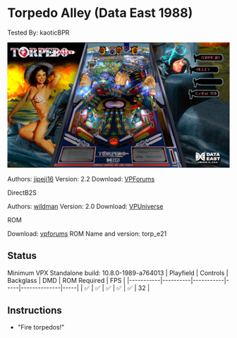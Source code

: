 # Torpedo Alley (Data East 1988)
Tested By: kaoticBPR

![Table Preview](../../images/vpx-torpedo-alley-preview.jpg)

Authors: [jipeji16](https://www.vpforums.org/index.php?showuser=18140)
Version: 2.2
Download: [VPForums](https://www.vpforums.org/index.php?app=downloads&showfile=15764)

DirectB2S

Authors: [wildman](https://vpuniverse.com/profile/5-wildman/)
Version: 2.0
Download: [VPUniverse](https://vpuniverse.com/files/file/3633-torpedo-alley-data-east-1988/)

ROM

Download: [vpforums](http://www.vpforums.org/index.php?app=downloads&showfile=816)
ROM Name and version: torp_e21

## Status 

Minimum VPX Standalone build: 10.8.0-1989-a764013
| Playfield | Controls | Backglass | DMD | ROM Required | FPS | 
|-----------|----------|-----------|-----|--------------|-----|
| :white_check_mark: | :white_check_mark: | :white_check_mark: | :white_check_mark: | :white_check_mark: | 32 |

## Instructions

- "Fire torpedos!"

